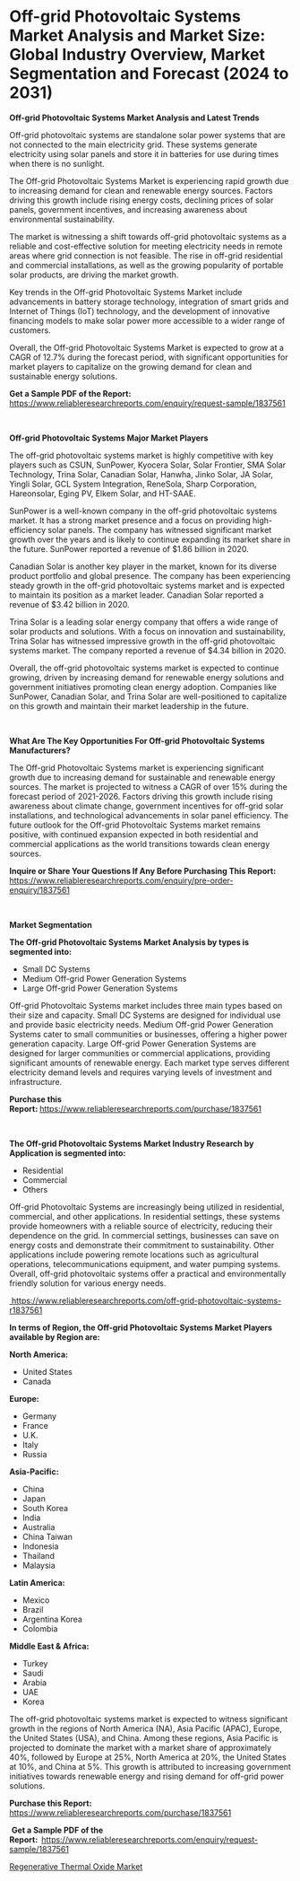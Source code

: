 <p><h1>Off-grid Photovoltaic Systems Market Analysis and Market Size: Global Industry Overview, Market Segmentation and Forecast (2024 to 2031)</h1></p><p><strong>Off-grid Photovoltaic Systems Market Analysis and Latest Trends</strong></p>
<p><p>Off-grid photovoltaic systems are standalone solar power systems that are not connected to the main electricity grid. These systems generate electricity using solar panels and store it in batteries for use during times when there is no sunlight.</p><p>The Off-grid Photovoltaic Systems Market is experiencing rapid growth due to increasing demand for clean and renewable energy sources. Factors driving this growth include rising energy costs, declining prices of solar panels, government incentives, and increasing awareness about environmental sustainability.</p><p>The market is witnessing a shift towards off-grid photovoltaic systems as a reliable and cost-effective solution for meeting electricity needs in remote areas where grid connection is not feasible. The rise in off-grid residential and commercial installations, as well as the growing popularity of portable solar products, are driving the market growth.</p><p>Key trends in the Off-grid Photovoltaic Systems Market include advancements in battery storage technology, integration of smart grids and Internet of Things (IoT) technology, and the development of innovative financing models to make solar power more accessible to a wider range of customers.</p><p>Overall, the Off-grid Photovoltaic Systems Market is expected to grow at a CAGR of 12.7% during the forecast period, with significant opportunities for market players to capitalize on the growing demand for clean and sustainable energy solutions.</p></p>
<p><strong>Get a Sample PDF of the Report:&nbsp;</strong> <a href="https://www.reliableresearchreports.com/enquiry/request-sample/1837561">https://www.reliableresearchreports.com/enquiry/request-sample/1837561</a></p>
<p>&nbsp;</p>
<p><strong>Off-grid Photovoltaic Systems Major Market Players</strong></p>
<p><p>The off-grid photovoltaic systems market is highly competitive with key players such as CSUN, SunPower, Kyocera Solar, Solar Frontier, SMA Solar Technology, Trina Solar, Canadian Solar, Hanwha, Jinko Solar, JA Solar, Yingli Solar, GCL System Integration, ReneSola, Sharp Corporation, Hareonsolar, Eging PV, Elkem Solar, and HT-SAAE.</p><p>SunPower is a well-known company in the off-grid photovoltaic systems market. It has a strong market presence and a focus on providing high-efficiency solar panels. The company has witnessed significant market growth over the years and is likely to continue expanding its market share in the future. SunPower reported a revenue of $1.86 billion in 2020.</p><p>Canadian Solar is another key player in the market, known for its diverse product portfolio and global presence. The company has been experiencing steady growth in the off-grid photovoltaic systems market and is expected to maintain its position as a market leader. Canadian Solar reported a revenue of $3.42 billion in 2020.</p><p>Trina Solar is a leading solar energy company that offers a wide range of solar products and solutions. With a focus on innovation and sustainability, Trina Solar has witnessed impressive growth in the off-grid photovoltaic systems market. The company reported a revenue of $4.34 billion in 2020.</p><p>Overall, the off-grid photovoltaic systems market is expected to continue growing, driven by increasing demand for renewable energy solutions and government initiatives promoting clean energy adoption. Companies like SunPower, Canadian Solar, and Trina Solar are well-positioned to capitalize on this growth and maintain their market leadership in the future.</p></p>
<p>&nbsp;</p>
<p><strong>What Are The Key Opportunities For Off-grid Photovoltaic Systems Manufacturers?</strong></p>
<p><p>The Off-grid Photovoltaic Systems market is experiencing significant growth due to increasing demand for sustainable and renewable energy sources. The market is projected to witness a CAGR of over 15% during the forecast period of 2021-2026. Factors driving this growth include rising awareness about climate change, government incentives for off-grid solar installations, and technological advancements in solar panel efficiency. The future outlook for the Off-grid Photovoltaic Systems market remains positive, with continued expansion expected in both residential and commercial applications as the world transitions towards clean energy sources.</p></p>
<p><strong>Inquire or Share Your Questions If Any Before Purchasing This Report:</strong> <a href="https://www.reliableresearchreports.com/enquiry/pre-order-enquiry/1837561">https://www.reliableresearchreports.com/enquiry/pre-order-enquiry/1837561</a></p>
<p>&nbsp;</p>
<p><strong>Market Segmentation</strong></p>
<p><strong>The Off-grid Photovoltaic Systems Market Analysis by types is segmented into:</strong></p>
<p><ul><li>Small DC Systems</li><li>Medium Off-grid Power Generation Systems</li><li>Large Off-grid Power Generation Systems</li></ul></p>
<p><p>Off-grid Photovoltaic Systems market includes three main types based on their size and capacity. Small DC Systems are designed for individual use and provide basic electricity needs. Medium Off-grid Power Generation Systems cater to small communities or businesses, offering a higher power generation capacity. Large Off-grid Power Generation Systems are designed for larger communities or commercial applications, providing significant amounts of renewable energy. Each market type serves different electricity demand levels and requires varying levels of investment and infrastructure.</p></p>
<p><strong>Purchase this Report:&nbsp;</strong><a href="https://www.reliableresearchreports.com/purchase/1837561">https://www.reliableresearchreports.com/purchase/1837561</a></p>
<p>&nbsp;</p>
<p><strong>The Off-grid Photovoltaic Systems Market Industry Research by Application is segmented into:</strong></p>
<p><ul><li>Residential</li><li>Commercial</li><li>Others</li></ul></p>
<p><p>Off-grid Photovoltaic Systems are increasingly being utilized in residential, commercial, and other applications. In residential settings, these systems provide homeowners with a reliable source of electricity, reducing their dependence on the grid. In commercial settings, businesses can save on energy costs and demonstrate their commitment to sustainability. Other applications include powering remote locations such as agricultural operations, telecommunications equipment, and water pumping systems. Overall, off-grid photovoltaic systems offer a practical and environmentally friendly solution for various energy needs.</p></p>
<p><a href="https://www.reliableresearchreports.com/off-grid-photovoltaic-systems-r1837561">&nbsp;https://www.reliableresearchreports.com/off-grid-photovoltaic-systems-r1837561</a></p>
<p><strong>In terms of Region, the Off-grid Photovoltaic Systems Market Players available by Region are:</strong></p>
<p>
    <p> <strong> North America: </strong>
        <ul>
            <li>United States</li>
            <li>Canada</li>
        </ul>
        </p> 
    <p> <strong> Europe: </strong>
        <ul>
            <li>Germany</li>
            <li>France</li>
            <li>U.K.</li>
            <li>Italy</li>
            <li>Russia</li>
        </ul>
        </p> 
    <p> <strong> Asia-Pacific: </strong>
        <ul>
            <li>China</li>
            <li>Japan</li>
            <li>South Korea</li>
            <li>India</li>
            <li>Australia</li>
            <li>China Taiwan</li>
            <li>Indonesia</li>
            <li>Thailand</li>
            <li>Malaysia</li>
        </ul>
        </p> 
    <p> <strong> Latin America: </strong>
        <ul>
            <li>Mexico</li>
            <li>Brazil</li>
            <li>Argentina Korea</li>
            <li>Colombia</li>
        </ul>
        </p> 
    <p> <strong> Middle East & Africa: </strong>
        <ul>
            <li>Turkey</li>
            <li>Saudi</li>
            <li>Arabia</li>
            <li>UAE</li>
            <li>Korea</li>
        </ul>
    </p>
    </p>
<p><p>The off-grid photovoltaic systems market is expected to witness significant growth in the regions of North America (NA), Asia Pacific (APAC), Europe, the United States (USA), and China. Among these regions, Asia Pacific is projected to dominate the market with a market share of approximately 40%, followed by Europe at 25%, North America at 20%, the United States at 10%, and China at 5%. This growth is attributed to increasing government initiatives towards renewable energy and rising demand for off-grid power solutions.</p></p>
<p><strong>Purchase this Report: </strong><a href="https://www.reliableresearchreports.com/purchase/1837561">https://www.reliableresearchreports.com/purchase/1837561</a></p>
<p>&nbsp;<strong>Get a Sample PDF of the Report:&nbsp;&nbsp;</strong><a href="https://www.reliableresearchreports.com/enquiry/request-sample/1837561">https://www.reliableresearchreports.com/enquiry/request-sample/1837561</a></p>
<p><strong></strong></p>
<p><p><a href="https://view.publitas.com/reportprime-1/regenerative-thermal-oxide-industry-analysis-report-its-market-size-growing-with-a-cagr-of-4-6-by-applications-types-and-region-forecasted-for-period-from-2024-to-2031/">Regenerative Thermal Oxide Market</a></p></p>